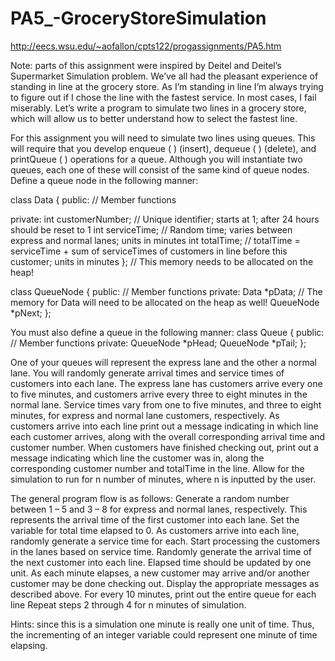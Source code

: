 # PA5_-GroceryStoreSimulation

http://eecs.wsu.edu/~aofallon/cpts122/progassignments/PA5.htm

Note: parts of this assignment were inspired by Deitel and Deitel’s Supermarket Simulation problem. We’ve all had the pleasant experience of standing in line at the grocery store. As I’m standing in line I’m always trying to figure out if I chose the line with the fastest service. In most cases, I fail miserably. Let’s write a program to simulate two lines in a grocery store, which will allow us to better understand how to select the fastest line.

For this assignment you will need to simulate two lines using queues. This will require that you develop enqueue ( ) (insert), dequeue ( ) (delete), and printQueue ( ) operations for a queue. Although you will instantiate two queues, each one of these will consist of the same kind of queue nodes. Define a queue node in the following manner:

class Data 
{
public: // Member functions

private:
     int customerNumber; // Unique identifier; starts at 1; after 24 hours should be reset to 1
     int serviceTime;   // Random time; varies between express and normal lanes; units in minutes
     int totalTime;     // totalTime = serviceTime + sum of serviceTimes of customers in line before this customer; units in minutes
}; // This memory needs to be allocated on the heap!

class QueueNode 
{
public: // Member functions
private:
     Data *pData;    // The memory for Data will need to be allocated on the heap as well!
     QueueNode *pNext;
};

You must also define a queue in the following manner:
class Queue 
{
public: // Member functions
private:
     QueueNode *pHead;
     QueueNode *pTail;
};

One of your queues will represent the express lane and the other a normal lane. You will randomly generate arrival times and service times of customers into each lane. The express lane has customers arrive every one to five minutes, and customers arrive every three to eight minutes in the normal lane. Service times vary from one to five minutes, and three to eight minutes, for express and normal lane customers, respectively. As customers arrive into each line print out a message indicating in which line each customer arrives, along with the overall corresponding arrival time and customer number. When customers have finished checking out, print out a message indicating which line the customer was in, along the corresponding customer number and totalTime in the line. Allow for the simulation to run for n number of minutes, where n is inputted by the user.

The general program flow is as follows:
Generate a random number between 1 – 5 and 3 – 8 for express and normal lanes, respectively. This represents the arrival time of the first customer into each lane. Set the variable for total time elapsed to 0.
As customers arrive into each line, randomly generate a service time for each. Start processing the customers in the lanes based on service time. Randomly generate the arrival time of the next customer into each line. Elapsed time should be updated by one unit.
As each minute elapses, a new customer may arrive and/or another customer may be done checking out. Display the appropriate messages as described above.
For every 10 minutes, print out the entire queue for each line
Repeat steps 2 through 4 for n minutes of simulation.

Hints: since this is a simulation one minute is really one unit of time. Thus, the incrementing of an integer variable could represent one minute of time elapsing.
